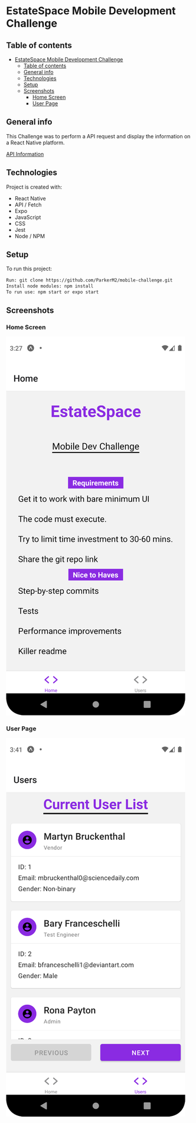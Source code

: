 # EstateSpace Mobile Development Challenge

## Table of contents
- [EstateSpace Mobile Development Challenge](#estatespace-mobile-development-challenge)
  - [Table of contents](#table-of-contents)
  - [General info](#general-info)
  - [Technologies](#technologies)
  - [Setup](#setup)
  - [Screenshots](#screenshots)
    - [Home Screen](#home-screen)
    - [User Page](#user-page)

## General info
This Challenge was to perform a API request and display the information on a React Native platform.

[API Information](https://github.com/GriffinGroupGlobal/mobile-challenge/blob/master/user.md)
	
## Technologies
Project is created with:
* React Native
* API / Fetch
* Expo
* JavaScript
* CSS
* Jest
* Node / NPM
	
## Setup
To run this project:

```
Run: git clone https://github.com/ParkerM2/mobile-challenge.git
Install node modules: npm install
To run use: npm start or expo start
```
## Screenshots

### Home Screen
![HomeScreen](assets/images/homeScreenShot.png)

### User Page
![UserPage](assets/images/codingChallengeScreenshot.png)

